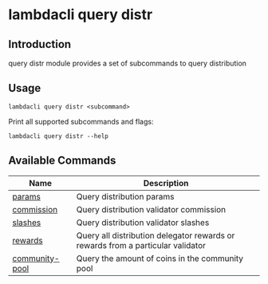 # lambdacli query distr

## Introduction

query distr module provides a set of subcommands to query distribution

## Usage

```
lambdacli query distr <subcommand>
```

Print all supported subcommands and flags:
```
lambdacli query distr --help
```

## Available Commands

| Name                            | Description                                                   |
| --------------------------------| --------------------------------------------------------------|
| [params](params.md)     | Query distribution params                                     |
| [commission](commission.md)   | Query distribution validator commission                 |
| [slashes](slashes.md)   | Query distribution validator slashes                 |
| [rewards](rewards.md)   |   Query all distribution delegator rewards or rewards from a particular validator                |
| [community-pool](community-pool.md)   |  Query the amount of coins in the community pool                                         |

